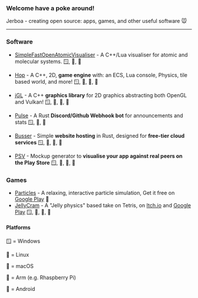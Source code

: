 ### Welcome have a poke around!

Jerboa - creating open source: apps, games, and other useful software 🐭
____

### Software
- [SimpleFastOpenAtomicVisualiser](https://github.com/JerboaBurrow/SimpleFastOpenAtomicVisualiser) - A C++/Lua visualiser for atomic and molecular systems. 🪟, 🐧, 🍎

- [Hop](https://github.com/JerboaBurrow/Hop)  - A C++, 2D, **game engine** with: an ECS, Lua console, Physics, tile based world, and more!   🪟, 🐧, 🍎, 🤖
- [jGL](https://github.com/JerboaBurrow/jGL) - A C++ **graphics library** for 2D graphics abstracting both OpenGL and Vulkan!                🪟, 🐧, 🍎, 🤖
  
- [Pulse](https://github.com/JerboaBurrow/Pulse) - A Rust **Discord/Github Webhook bot** for announcements and stats                         🪟, 🐧, 🍎
- [Busser](https://github.com/JerboaBurrow/Busser) - Simple **website hosting** in Rust, designed for **free-tier cloud services**             🪟, 🐧, 🍎, 🦾

- [PSV](https://github.com/JerboaBurrow/PlayStoreVisualiser) - Mockup generator to **visualise your app against real peers on the Play Store** 🪟, 🐧, 🍎, 🦾

### Games

- [Particles](https://github.com/JerboaBurrow/Particles) - A relaxing, interactive particle simulation, Get it free on [Google Play](https://jerboa.app/particles) 🤖
- [JellyCram](https://github.com/JerboaBurrow/JellyCram) - A "Jelly physics" based take on Tetris, on [Itch.io](https://jerboa-app.itch.io/jelly-cram) and [Google Play](https://jerboa.app/jellycram) 🪟, 🐧, 🍎, 🤖

#### Platforms
🪟 = Windows 

🐧 = Linux 

🍎 = macOS 

🦾 = Arm (e.g. Rhaspberry Pi)

🤖 = Android
